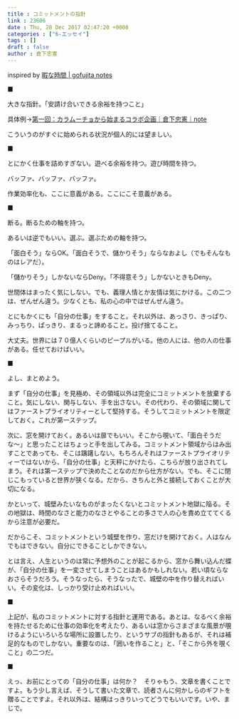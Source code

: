 ```yaml
---
title : コミットメントの指針
link : 23606
date : Thu, 28 Dec 2017 02:47:20 +0000
categories : ["6-エッセイ"]
tags : []
draft : false
author : 倉下忠憲
---
```


inspired by <a href="http://gofujita.info/notes_lifeoutline01.html" title="gofujita notes">暇な時間 | gofujita notes</a>

■

大きな指針。「安請け合いできる余裕を持つこと」

具体例→<a href="https://note.mu/rashita/n/ncc0821b8f21d" title="第一回：カラムーチョから始まるコラボ企画｜倉下忠憲｜note">第一回：カラムーチョから始まるコラボ企画｜倉下忠憲｜note</a>

こういうのがすぐに始められる状況が個人的には望ましい。

■

とにかく仕事を詰めすぎない。遊べる余裕を持つ。遊び時間を持つ。

バッファ、バッファ、バッファ。

作業効率化も、ここに意義がある。ここにこそ意義がある。


■

断る。断るための軸を持つ。

あるいは逆でもいい。選ぶ。選ぶための軸を持つ。

「面白そう」ならOK。「面白そうで、儲かりそう」ならなおよし（でもそんなものはレアだ）。

「儲かりそう」しかないならDeny。「不得意そう」しかないときもDeny。

世間体はまったく気にしない。でも、義理人情とか友情は気にかける。この二つは、ぜんぜん違う。少なくとも、私の心の中ではぜんぜん違う。

とにもかくにも「自分の仕事」をすること。それ以外は、あっさり、きっぱり、みっちり、ぱっきり、まるっと諦めること。投げ捨てること。

大丈夫。世界には７０億人くらいのピープルがいる。他の人には、他の人の仕事がある。任せておけばいい。

■

よし、まとめよう。

まず「自分の仕事」を見極め、その領域以外は完全にコミットメントを放棄すること。気にしない、関与しない、手を出さない。その代わり、その領域に関してはファーストプライオリティーとして堅持する。そうしてコミットメントを限定しておく。これが第一ステップ。

次に、窓を開けておく。あるいは扉でもいい。そこから覗いて、「面白そうだな〜」と思ったことはちょっと手を出してみる。コミットメント領域からはみ出すことであっても、そこは躊躇しない。もちろんそれはファーストプライオリティーではないから、「自分の仕事」と天秤にかけたら、こちらが放り出されてしまう。それは第一ステップで決めたことなのだから仕方がない。でも、そこに閉じこもっていると世界が狭くなる。だから、きちんと外と接続しておくことが大切になる。

かといって、城壁みたいなものがまったくないとコミットメント地獄に陥る。その地獄は、時間のなさと能力のなさとやることの多さで人の心を責め立ててくるから注意が必要だ。

だからこそ、コミットメントという城壁を作り、窓だけを開けておく。人はなんでもはできない。自分にできることしかできない。

とは言え、人生というのは常に予想外のことが起こるから、窓から舞い込んだ蝶が、「自分の仕事」を一変させてしまうことはあるかもしれない。若い頃ならなおさらそうだろう。そうなったら、そうなったで、城壁の中を作り替えればいい。その変化は、しっかり受け止めればいい。

■

上記が、私のコミットメントに対する指針と運用である。あとは、なるべく余裕を持たせるために仕事の効率化を考えたり、あるいは窓からさまざまな風景が覗けるようにいろいろな場所に設置したり、というサブの指針もあるが、それは補足的なものでしかない。重要なのは、「囲いを作ること」と、「そこから外を覗くこと」の二つだ。

■

えっ、お前にとっての「自分の仕事」は何か？　そりゃもう、文章を書くことですよ。もう少し言えば、そうして書いた文章で、読者さんに何かしらのギフトを贈ることですよ。それ以外は、結構はっきりいってどうでもいいです。いや、まじで。
